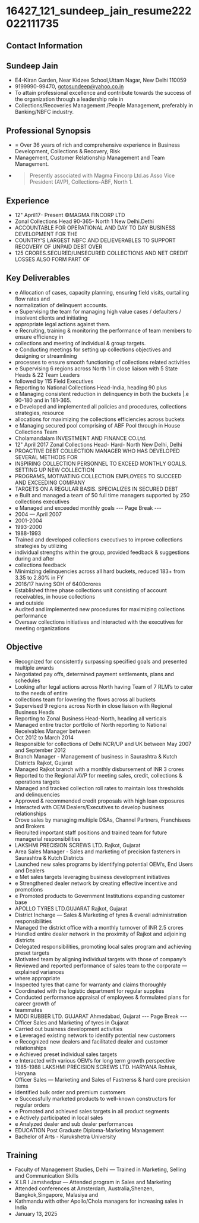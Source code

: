 # 16427_121_sundeep_jain_resume222022111735

## Contact Information



## Sundeep Jain

* E4-Kiran Garden, Near Kidzee School,Uttam Nagar, New Delhi 110059
* 9199990-99470, gotosundeep@yahoo.co.in
* To attain professional excellence and contribute towards the success of the organization through a leadership role in
* Collections/Recoveries Management /People Management, preferably in Banking/NBFC industry.


## Professional Synopsis

* = Over 36 years of rich and comprehensive experience in Business Development, Collections & Recovery, Risk
* Management, Customer Relationship Management and Team Management.
* > Presently associated with Magma Fincorp Ltd.as Asso Vice President (AVP), Collections-ABF, North 1.


## Experience

* 12" April17- Present ©MAGMA FINCORP LTD
* Zonal Collections Head 90-365- North 1 New Delhi.Dethi
* ACCOUNTABLE FOR OPERATIONAL AND DAY TO DAY BUSINESS DEVELOPMENT FOR THE
* COUNTRY’S LARGEST NBFC AND DELIEVERABLES TO SUPPORT RECOVERY OF UNPAID DEBT OVER
* 125 CRORES.SECURED/UNSECURED COLLECTIONS AND NET CREDIT LOSSES ALSO FORM PART OF


## Key Deliverables

* e Allocation of cases, capacity planning, ensuring field visits, curtailing flow rates and
* normalization of delinquent accounts.
* e Supervising the team for managing high value cases / defaulters / insolvent clients and initiating
* appropriate legal actions against them.
* e Recruiting, training & monitoring the performance of team members to ensure efficiency in
* collections and meeting of individual & group targets.
* e Conducting meetings for setting up collections objectives and designing or streamlining
* processes to ensure smooth functioning of collections related activities
* e Supervising 6 regions across North 1 in close liaison with 5 State Heads & 22 Team Leaders
* followed by 115 Field Executives
* Reporting to National Collections Head-India, heading 90 plus
* e Managing consistent reduction in delinquency in both the buckets |.e 90-180 and in 181-365.
* e Developed and implemented all policies and procedures, collections strategies, resource
* allocations for maximizing the collections efficiencies across buckets
* e Managing secured pool comprising of ABF Pool through in House Collections Team
* Cholamandalam INVESTMENT AND FINANCE CO.Ltd.
* 12" April 2017 Zonal Collections Head- Hard- North New Delhi, Delhi
* PROACTIVE DEBT COLLECTION MANAGER WHO HAS DEVELOPED SEVERAL METHODS FOR
* INSPIRING COLLECTION PERSONNEL TO EXCEED MONTHLY GOALS. SETTING UP NEW COLLECTION
* PROGRAMS, MOTIVATING COLLECTION EMPLOYEES TO SUCCEED AND EXCEEDING COMPANY
* TARGETS ON A REGULAR BASIS. SPECIALIZES IN SECURED DEBT
* e Built and managed a team of 50 full time managers supported by 250 collections executives
* e Managed and exceeded monthly goals
--- Page Break ---
* 2004 — April 2007
* 2001-2004
* 1993-2000
* 1988-1993
* Trained and developed collections executives to improve collections strategies by utilizing
* individual strengths within the group, provided feedback & suggestions during and after
* collections feedback
* Minimizing delinquencies across all hard buckets, reduced 183+ from 3.35 to 2.80% in FY
* 2016/17 having SOH of 6400crores
* Established three phase collections unit consisting of account receivables, in house collections
* and outside
* Audited and implemented new procedures for maximizing collections performance
* Oversaw collections initiatives and interacted with the executives for meeting organizations


## Objective

* Recognized for consistently surpassing specified goals and presented multiple awards
* Negotiated pay offs, determined payment settlements, plans and schedules
* Looking after legal actions across North having Team of 7 RLM’s to cater to the needs of entire
* collections team for lowering the flows across all buckets
* Supervised 9 regions across North in close liaison with Regional Business Heads
* Reporting to Zonal Business Head-North, heading all verticals
* Managed entire tractor portfolio of North reporting to National Receivables Manager between
* Oct 2012 to March 2014
* Responsible for collections of Delhi NCR/UP and UK between May 2007 and September 2012
* Branch Manager - Management of business in Saurashtra & Kutch Districts Rajkot, Gujarat
* Managed Rajkot branch with a monthly disbursement of INR 3 crores
* Reported to the Regional AVP for meeting sales, credit, collections & operations targets
* Managed and tracked collection roll rates to maintain loss thresholds and delinquencies
* Approved & recommended credit proposals with high loan exposures
* Interacted with OEM Dealers/Executives to develop business relationships
* Drove sales by managing multiple DSAs, Channel Partners, Franchisees and Brokers
* Recruited important staff positions and trained team for future managerial responsibilities
* LAKSHMI PRECISION SCREWS LTD. Rajkot, Gujarat
* Area Sales Manager - Sales and marketing of precision fasteners in Saurashtra & Kutch Districts
* Launched new sales programs by identifying potential OEM’s, End Users and Dealers
* e Met sales targets leveraging business development initiatives
* e Strengthened dealer network by creating effective incentive and promotions
* e Promoted products to Government Institutions expanding customer base
* APOLLO TYRES LTD.GUJARAT Rajkot, Gujarat
* District Incharge — Sales & Marketing of tyres & overall administration responsibilities
* Managed the district office with a monthly turnover of INR 2.5 crores
* Handled entire dealer network in the proximity of Rajkot and adjoining districts
* Delegated responsibilities, promoting local sales program and achieving preset targets
* Motivated team by aligning individual targets with those of company’s
* Reviewed and reported performance of sales team to the corporate — explained variances
* where appropriate
* Inspected tyres that came for warranty and claims thoroughly
* Coordinated with the logistic department for regular supplies
* Conducted performance appraisal of employees & formulated plans for career growth of
* teammates
* MODI RUBBER LTD. GUJARAT Ahmedabad, Gujarat
--- Page Break ---
* Officer Sales and Marketing of tyres in Gujarat
* Carried out business development activities
* e Leveraged existing network to identify potential new customers
* e Recognized new dealers and facilitated dealer and customer relationships
* e Achieved preset individual sales targets
* e Interacted with various OEM’s for long term growth perspective
* 1985-1988 LAKSHMI PRECISION SCREWS LTD. HARYANA Rohtak, Haryana
* Officer Sales — Marketing and Sales of Fastnerss & hard core precision items
* Identified bulk order and premium customers
* e Successfully marketed products to well-known constructors for regular orders
* e Promoted and achieved sales targets in all product segments
* e Actively participated in local sales
* e Analyzed dealer and sub dealer performances
* EDUCATION Post Graduate Diploma-Marketing Management
* Bachelor of Arts - Kurukshetra University


## Training

* Faculty of Management Studies, Delhi — Trained in Marketing, Selling and Communication Skills
* X LR I Jamshedpur — Attended program in Sales and Marketing
* Attended conferences at Amsterdam, Australia,Shenzen, Bangkok,Singapore, Malasiya and
* Kathmandu with other Apollo/Chola managers for increasing sales in India
* January 13, 2025

